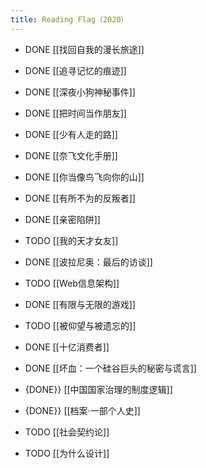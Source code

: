 ```yaml
---
title: Reading Flag（2020）
---
```


- DONE [[找回自我的漫长旅途]]

- DONE [[追寻记忆的痕迹]]

- DONE [[深夜小狗神秘事件]]

- DONE [[把时间当作朋友]]

- DONE [[少有人走的路]]

- DONE [[奈飞文化手册]]

- DONE [[你当像鸟飞向你的山]]

- DONE [[有所不为的反叛者]]

- DONE [[亲密陷阱]]

- TODO [[我的天才女友]]

- DONE [[波拉尼奥：最后的访谈]]

- TODO [[Web信息架构]]

- DONE [[有限与无限的游戏]]

- TODO [[被仰望与被遗忘的]]

- DONE [[十亿消费者]]

- DONE [[坏血：一个硅谷巨头的秘密与谎言]]

- {DONE}} [[中国国家治理的制度逻辑]]

- {DONE}} [[档案·一部个人史]]

- TODO [[社会契约论]]

- TODO [[为什么设计]]
